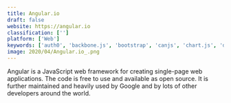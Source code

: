 ```yaml
---
title: Angular.io
draft: false 
website: https://angular.io
classification: ['']
platform: ['Web']
keywords: ['auth0', 'backbone.js', 'bootstrap', 'canjs', 'chart.js', 'daemon_tools', 'litemanager', 'mendix', 'mozilla_persona', 'outsystems', 'pdf_expert', 'pingplotter', 'putty', 'vue.js', 'jquery']
image: 2020/04/Angular.io_.png
---
```

Angular is a JavaScript web framework for creating single-page web applications. The code is free to use and available as open source. It is further maintained and heavily used by Google and by lots of other developers around the world.
